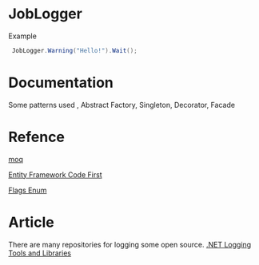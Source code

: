 # JobLogger

Example

```C#
 JobLogger.Warning("Hello!").Wait();
```

# Documentation
Some patterns used , Abstract Factory, Singleton, Decorator, Facade

# Refence
 [moq](<https://github.com/moq>)

 [Entity Framework Code First](<https://msdn.microsoft.com/en-us/library/jj193542(v=vs.113).aspx>) 

 [Flags Enum](<https://msdn.microsoft.com/es-es/library/system.flagsattribute(v=vs.110).aspx>)

# Article

There are many repositories for logging some open source.
[.NET Logging Tools and Libraries](<http://www.dotnetlogging.com/>)
